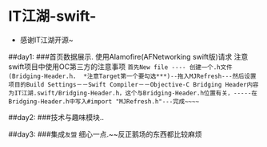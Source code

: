 # IT江湖-swift-
* 感谢IT江湖开源~




##day1: 
###首页数据展示. 使用Alamofire(AFNetworking swift版)请求 注意swift项目中使用OC第三方的注意事项 `首先New file ---- 创建一个.h文件(Bridging-Header.h.  *注意Target第一个要勾选***)--拖入MJRefresh---然后设置项目的Build Settings－－Swift Compiler－－Objective-C Bridging Header内容为IT江湖.swift/Bridging-Header.h，这个与Bridging-Header.h位置有关，-----在Bridging-Header.h中写入#import "MJRefresh.h"---完成~~~~`

##day2:
###技术与趣味模块..

##day3:
###集成`友盟` 细心一点.~~反正鹅场的东西都比较麻烦